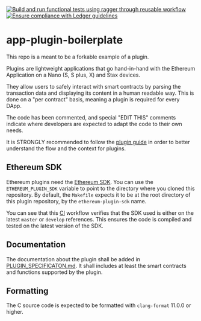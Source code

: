 [![Build and run functional tests using ragger through reusable workflow](https://github.com/LedgerHQ/app-plugin-boilerplate/actions/workflows/build_and_functional_tests.yml/badge.svg)](https://github.com/LedgerHQ/app-plugin-boilerplate/actions/workflows/build_and_functional_tests.yml)
[![Ensure compliance with Ledger guidelines](https://github.com/LedgerHQ/app-plugin-boilerplate/actions/workflows/guidelines_enforcer.yml/badge.svg)](https://github.com/LedgerHQ/app-plugin-boilerplate/actions/workflows/guidelines_enforcer.yml)


# app-plugin-boilerplate

This repo is a meant to be a forkable example of a plugin.

Plugins are lightweight applications that go hand-in-hand with the Ethereum
Application on a Nano (S, S plus, X) and Stax devices.

They allow users to safely interact with smart contracts by parsing the
transaction data and displaying its content in a human readable way. This is
done on a "per contract" basis, meaning a plugin is required for every DApp.

The code has been commented, and special "EDIT THIS" comments indicate where
developers are expected to adapt the code to their own needs.

It is STRONGLY recommended to follow the
[plugin guide](https://developers.ledger.com/docs/dapp/embedded-plugin/code-overview/)
in order to better understand the flow and the context for plugins.

## Ethereum SDK

Ethereum plugins need the [Ethereum SDK](https://github.com/LedgerHQ/ethereum-plugin-sdk).
You can use the `ETHEREUM_PLUGIN_SDK` variable to point to the directory where you cloned
this repository. By default, the `Makefile` expects it to be at the root directory of this
plugin repository, by the `ethereum-plugin-sdk` name.

You can see that this [CI](https://github.com/LedgerHQ/app-plugin-boilerplate/blob/develop/.github/workflows/check_sdk.yml) workflow
verifies that the SDK used is either on the latest `master` or `develop` references. This ensures
the code is compiled and tested on the latest version of the SDK.

## Documentation

The documentation about the plugin shall be added in [PLUGIN_SPECIFICATON.md](https://github.com/LedgerHQ/app-plugin-boilerplate/blob/develop/PLUGIN_SPECIFICATON.md). It shall includes at least the smart contracts and functions supported by the plugin.

## Formatting

The C source code is expected to be formatted with `clang-format` 11.0.0 or higher.

